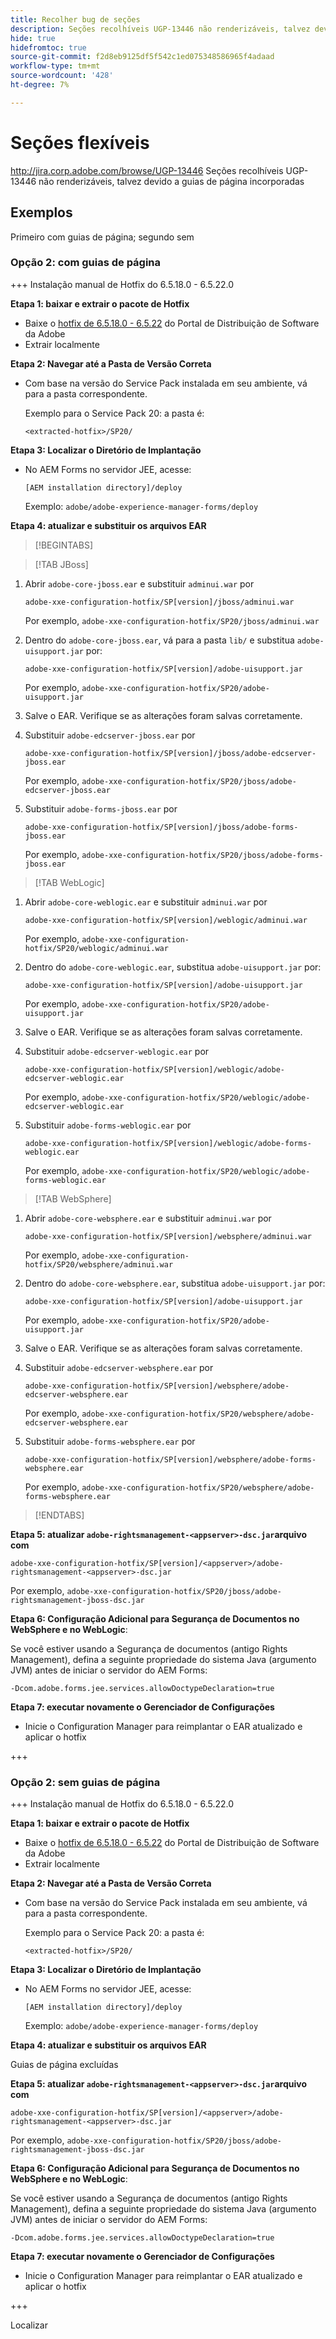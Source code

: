 ```yaml
---
title: Recolher bug de seções
description: Seções recolhíveis UGP-13446 não renderizáveis, talvez devido a guias de página incorporadas
hide: true
hidefromtoc: true
source-git-commit: f2d8eb9125df5f542c1ed075348586965f4adaad
workflow-type: tm+mt
source-wordcount: '428'
ht-degree: 7%

---
```


# Seções flexíveis

<http://jira.corp.adobe.com/browse/UGP-13446> Seções recolhíveis UGP-13446 não renderizáveis, talvez devido a guias de página incorporadas

## Exemplos

Primeiro com guias de página; segundo sem

### Opção 2: com guias de página

+++ Instalação manual de Hotfix do 6.5.18.0 - 6.5.22.0

**Etapa 1: baixar e extrair o pacote de Hotfix**

- Baixe o [hotfix de 6.5.18.0 - 6.5.22](https://www.adobe.com) do Portal de Distribuição de Software da Adobe
- Extrair localmente

**Etapa 2: Navegar até a Pasta de Versão Correta**

- Com base na versão do Service Pack instalada em seu ambiente, vá para a pasta correspondente.

  Exemplo para o Service Pack 20: a pasta é:

  ```
  <extracted-hotfix>/SP20/
  ```

**Etapa 3: Localizar o Diretório de Implantação**

- No AEM Forms no servidor JEE, acesse:

  ```
  [AEM installation directory]/deploy
  ```

  Exemplo: `adobe/adobe-experience-manager-forms/deploy`



**Etapa 4: atualizar e substituir os arquivos EAR**

>[!BEGINTABS]

>[!TAB JBoss]

1. Abrir `adobe-core-jboss.ear` e substituir `adminui.war` por

   ```
   adobe-xxe-configuration-hotfix/SP[version]/jboss/adminui.war
   ```

   Por exemplo, `adobe-xxe-configuration-hotfix/SP20/jboss/adminui.war`

1. Dentro do `adobe-core-jboss.ear`, vá para a pasta `lib/` e substitua `adobe-uisupport.jar` por:

   ```
   adobe-xxe-configuration-hotfix/SP[version]/adobe-uisupport.jar
   ```

   Por exemplo, `adobe-xxe-configuration-hotfix/SP20/adobe-uisupport.jar`

1. Salve o EAR. Verifique se as alterações foram salvas corretamente.


1. Substituir `adobe-edcserver-jboss.ear` por

   ```
   adobe-xxe-configuration-hotfix/SP[version]/jboss/adobe-edcserver-jboss.ear
   ```

   Por exemplo, `adobe-xxe-configuration-hotfix/SP20/jboss/adobe-edcserver-jboss.ear`

1. Substituir `adobe-forms-jboss.ear` por

   ```
   adobe-xxe-configuration-hotfix/SP[version]/jboss/adobe-forms-jboss.ear
   ```

   Por exemplo, `adobe-xxe-configuration-hotfix/SP20/jboss/adobe-forms-jboss.ear`



>[!TAB WebLogic]

1. Abrir `adobe-core-weblogic.ear` e substituir `adminui.war` por

   ```
   adobe-xxe-configuration-hotfix/SP[version]/weblogic/adminui.war
   ```

   Por exemplo, `adobe-xxe-configuration-hotfix/SP20/weblogic/adminui.war`

1. Dentro do `adobe-core-weblogic.ear`, substitua `adobe-uisupport.jar` por:

   ```
   adobe-xxe-configuration-hotfix/SP[version]/adobe-uisupport.jar
   ```

   Por exemplo, `adobe-xxe-configuration-hotfix/SP20/adobe-uisupport.jar`

1. Salve o EAR. Verifique se as alterações foram salvas corretamente.


1. Substituir `adobe-edcserver-weblogic.ear` por

   ```
   adobe-xxe-configuration-hotfix/SP[version]/weblogic/adobe-edcserver-weblogic.ear
   ```

   Por exemplo, `adobe-xxe-configuration-hotfix/SP20/weblogic/adobe-edcserver-weblogic.ear`

1. Substituir `adobe-forms-weblogic.ear` por

   ```
   adobe-xxe-configuration-hotfix/SP[version]/weblogic/adobe-forms-weblogic.ear
   ```

   Por exemplo, `adobe-xxe-configuration-hotfix/SP20/weblogic/adobe-forms-weblogic.ear`

>[!TAB WebSphere]

1. Abrir `adobe-core-websphere.ear` e substituir `adminui.war` por

   ```
   adobe-xxe-configuration-hotfix/SP[version]/websphere/adminui.war
   ```

   Por exemplo, `adobe-xxe-configuration-hotfix/SP20/websphere/adminui.war`

1. Dentro do `adobe-core-websphere.ear`, substitua `adobe-uisupport.jar` por:

   ```
   adobe-xxe-configuration-hotfix/SP[version]/adobe-uisupport.jar
   ```

   Por exemplo, `adobe-xxe-configuration-hotfix/SP20/adobe-uisupport.jar`

1. Salve o EAR. Verifique se as alterações foram salvas corretamente.


1. Substituir `adobe-edcserver-websphere.ear` por

   ```
   adobe-xxe-configuration-hotfix/SP[version]/websphere/adobe-edcserver-websphere.ear
   ```

   Por exemplo, `adobe-xxe-configuration-hotfix/SP20/websphere/adobe-edcserver-websphere.ear`

1. Substituir `adobe-forms-websphere.ear` por

   ```
   adobe-xxe-configuration-hotfix/SP[version]/websphere/adobe-forms-websphere.ear
   ```

   Por exemplo, `adobe-xxe-configuration-hotfix/SP20/websphere/adobe-forms-websphere.ear`

>[!ENDTABS]



**Etapa 5: atualizar `adobe-rightsmanagement-<appserver>-dsc.jar`arquivo com**

```
adobe-xxe-configuration-hotfix/SP[version]/<appserver>/adobe-rightsmanagement-<appserver>-dsc.jar
```

Por exemplo, `adobe-xxe-configuration-hotfix/SP20/jboss/adobe-rightsmanagement-jboss-dsc.jar`

**Etapa 6: Configuração Adicional para Segurança de Documentos no WebSphere e no WebLogic**:

Se você estiver usando a Segurança de documentos (antigo Rights Management), defina a seguinte propriedade do sistema Java (argumento JVM) antes de iniciar o servidor do AEM Forms:

```
-Dcom.adobe.forms.jee.services.allowDoctypeDeclaration=true
```


**Etapa 7: executar novamente o Gerenciador de Configurações**

- Inicie o Configuration Manager para reimplantar o EAR atualizado e aplicar o hotfix

+++

### Opção 2: sem guias de página

+++ Instalação manual de Hotfix do 6.5.18.0 - 6.5.22.0

**Etapa 1: baixar e extrair o pacote de Hotfix**

- Baixe o [hotfix de 6.5.18.0 - 6.5.22](https://www.adobe.com) do Portal de Distribuição de Software da Adobe
- Extrair localmente

**Etapa 2: Navegar até a Pasta de Versão Correta**

- Com base na versão do Service Pack instalada em seu ambiente, vá para a pasta correspondente.

  Exemplo para o Service Pack 20: a pasta é:

  ```
  <extracted-hotfix>/SP20/
  ```

**Etapa 3: Localizar o Diretório de Implantação**

- No AEM Forms no servidor JEE, acesse:

  ```
  [AEM installation directory]/deploy
  ```

  Exemplo: `adobe/adobe-experience-manager-forms/deploy`



**Etapa 4: atualizar e substituir os arquivos EAR**

Guias de página excluídas

**Etapa 5: atualizar `adobe-rightsmanagement-<appserver>-dsc.jar`arquivo com**

```
adobe-xxe-configuration-hotfix/SP[version]/<appserver>/adobe-rightsmanagement-<appserver>-dsc.jar
```

Por exemplo, `adobe-xxe-configuration-hotfix/SP20/jboss/adobe-rightsmanagement-jboss-dsc.jar`

**Etapa 6: Configuração Adicional para Segurança de Documentos no WebSphere e no WebLogic**:

Se você estiver usando a Segurança de documentos (antigo Rights Management), defina a seguinte propriedade do sistema Java (argumento JVM) antes de iniciar o servidor do AEM Forms:

```
-Dcom.adobe.forms.jee.services.allowDoctypeDeclaration=true
```


**Etapa 7: executar novamente o Gerenciador de Configurações**

- Inicie o Configuration Manager para reimplantar o EAR atualizado e aplicar o hotfix

+++

Localizar
